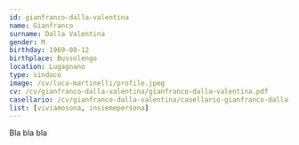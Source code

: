 ```yaml
---
id: gianfranco-dalla-valentina
name: Gianfranco
surname: Dalla Valentina
gender: M
birthday: 1969-09-12
birthplace: Bussolengo
location: Lugagnano
type: sindaco
image: /cv/luca-martinelli/profile.jpeg
cv: /cv/gianfranco-dalla-valentina/gianfranco-dalla-valentina.pdf
casellario: /cv/gianfranco-dalla-valentina/casellario-gianfranco-dalla-valentina.pdf
list: [viviamosona, insiemepersona]
---
```


Bla bla bla